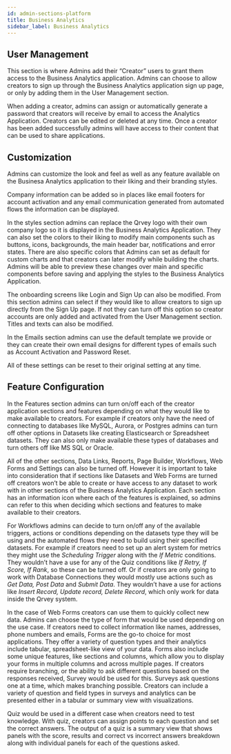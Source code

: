 ```yaml
---
id: admin-sections-platform
title: Business Analytics
sidebar_label: Business Analytics
---
```


## User Management

This section is where Admins add their “Creator” users to grant them access to the Business Analytics application. Admins can choose to allow creators to sign up through the Business Analytics application sign up page, or only by adding them in the User Management section. 

When adding a creator, admins can assign or automatically generate a password that creators will receive by email to access the Analytics Application. Creators can be edited or deleted at any time. Once a creator has been added successfully admins will have access to their content that can be used to share applications. 

## Customization

Admins can customize the look and feel as well as any feature available on the Businesa Analytics application to their liking and their branding styles. 

Company information can be added so in places like email footers for account activation and any email communication generated from automated flows the information can be displayed. 

In the styles section admins can replace the Qrvey logo with their own company logo so it is displayed in the Business Analytics Application. They can also set the colors to their liking to modify main components such as buttons, icons, backgrounds, the main header bar, notifications and error states. There are also specific colors that Admins can set as default for custom charts and that creators can later modify while building the charts. Admins will be able to preview these changes over main and specific components before saving and applying the styles to the Business Analytics Application. 

The onboarding screens like Login and Sign Up can also be modified. From this section admins can select if they would like to allow creators to sign up directly from the Sign Up page. If not they can turn off this option so creator accounts are only added and activated from the User Management section. Titles and texts can also be modified. 

In the Emails section admins can use the default template we provide or they can create their own email designs for different types of emails such as Account Activation and Password Reset. 

All of these settings can be reset to their original setting at any time.

## Feature Configuration

In the Features section admins can turn on/off each of the creator application sections and features depending on what they would like to make available to creators. For example if creators only have the need of connecting to databases like MySQL, Aurora, or Postgres admins can turn off other options in Datasets like creating Elasticsearch or Spreadsheet datasets. They can also only make available these types of databases and turn others off like MS SQL or Oracle. 

All of the other sections, Data Links, Reports, Page Builder, Workflows, Web Forms and Settings can also be turned off. However it is important to take into consideration that if sections like Datasets and Web Forms are turned off creators won’t be able to create or have access to any dataset to work with in other sections of the Business Analytics Application. Each section has an information icon where each of the features is explained, so admins can refer to this when deciding which sections and features to make available to their creators. 

For Workflows admins can decide to turn on/off any of the available triggers, actions or conditions depending on the datasets type they will be using and the automated flows they need to build using their specified datasets. For example if creators need to set up an alert system for metrics they might use the _Scheduling Trigger_ along with the _If Metric_ conditions. They wouldn’t have a use for any of the Quiz conditions like _If Retry, If Score, If Rank_, so these can be turned off. Or if creators are only going to work with Database Connections they would mostly use actions such as _Get Data, Post Data_ and _Submit Data_. They wouldn’t have a use for actions like _Insert Record, Update record, Delete Record_, which only work for data inside the Qrvey system. 

In the case of Web Forms creators can use them to quickly collect new data. Admins can choose the type of form that would be used depending on the use case. If creators need to collect information like names, addresses, phone numbers and emails, Forms are the go-to choice for most applications. They offer a variety of question types and their analytics include tabular, spreadsheet-like view of your data.  Forms also include some unique features, like sections and columns, which allow you to display your forms in multiple columns and across multiple pages. If creators require branching, or the ability to ask different questions based on the responses received, Survey would be used for this.  Surveys ask questions one at a time, which makes branching possible.  Creators can include a variety of question and field types in surveys and analytics can be presented either in a tabular or summary view with visualizations.

Quiz would be used in a different case when creators need to test knowledge. With quiz, creators can assign points to each question and set the correct answers. The output of a quiz is a summary view that shows panels with the score, results and correct vs incorrect answers breakdown along with individual panels for each of the questions asked. 